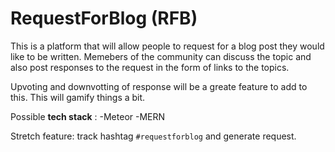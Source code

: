 RequestForBlog (RFB)
===

This is a platform that will allow people to request for a blog post they would like to be written. Memebers of the community can discuss the topic and also post responses to the request in the form of links to the topics.

Upvoting and downvotting of response will be a greate feature to add to this. This will gamify things a bit.

Possible  __tech stack__ :
-Meteor
-MERN

Stretch feature: track hashtag `#requestforblog` and generate request.
